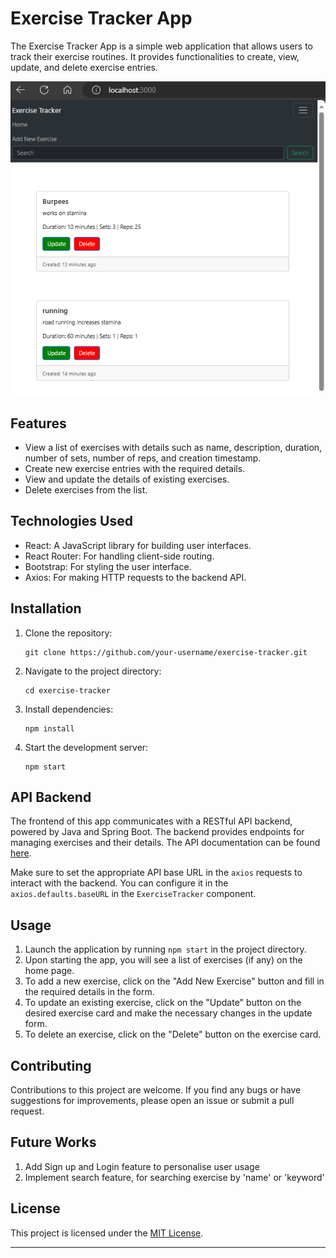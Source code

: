 # Exercise Tracker App

The Exercise Tracker App is a simple web application that allows users to track their exercise routines. It provides functionalities to create, view, update, and delete exercise entries.

![Exercise Tracker Screenshot](./images/et-home.png)

## Features

- View a list of exercises with details such as name, description, duration, number of sets, number of reps, and creation timestamp.
- Create new exercise entries with the required details.
- View and update the details of existing exercises.
- Delete exercises from the list.

## Technologies Used

- React: A JavaScript library for building user interfaces.
- React Router: For handling client-side routing.
- Bootstrap: For styling the user interface.
- Axios: For making HTTP requests to the backend API.

## Installation

1. Clone the repository:
   ```
   git clone https://github.com/your-username/exercise-tracker.git
   ```

2. Navigate to the project directory:
   ```
   cd exercise-tracker
   ```

3. Install dependencies:
   ```
   npm install
   ```

4. Start the development server:
   ```
   npm start
   ```

## API Backend

The frontend of this app communicates with a RESTful API backend, powered by Java and Spring Boot. The backend provides endpoints for managing exercises and their details. The API documentation can be found [here](https://github.com/dieudonne96/exercisetrackerjava).

Make sure to set the appropriate API base URL in the `axios` requests to interact with the backend. You can configure it in the `axios.defaults.baseURL` in the `ExerciseTracker` component.

## Usage

1. Launch the application by running `npm start` in the project directory.
2. Upon starting the app, you will see a list of exercises (if any) on the home page.
3. To add a new exercise, click on the "Add New Exercise" button and fill in the required details in the form.
4. To update an existing exercise, click on the "Update" button on the desired exercise card and make the necessary changes in the update form.
5. To delete an exercise, click on the "Delete" button on the exercise card.

## Contributing

Contributions to this project are welcome. If you find any bugs or have suggestions for improvements, please open an issue or submit a pull request.

## Future Works
1. Add Sign up and Login feature to personalise user usage
2. Implement search feature, for searching exercise by 'name' or 'keyword'

## License

This project is licensed under the [MIT License](LICENSE).

---
